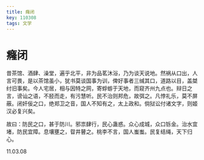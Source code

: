 ```yaml
---
title: 癃闭
key: 110308
tags: 文学
---
```


# 癃闭

昔茶馆、酒肆、澡堂，遍乎北平，非为品茗沐浴，乃为谈天说地。然祸从口出，人言可畏，是以茶馆虽小，犹书莫谈国事为训，俾好事者三缄其口，道路以目，盖桀纣旧事矣。今人宅居，相与因特之网，寄蜉蝣于天地，而窥齐州九点也。辩日之言，谤讪之语，不胫而走，有污慧听。民不治则邦危，故弭之。凡悖礼乐，莫不屏蔽。闭奸佞之口，绝郑卫之音，国人不知有之，太上政和。倘狱讼付诸文字，则姬汉必复兴矣。

故曰：防民之口，甚于防川。邪祟肆行，民心蛊惑。众心成城，众口铄金。治水宜堵，防民宜障。息壤壅之，眢井瞽之。桃李不言，国人蚩蚩。民复结绳，天下归心。

11.03.08
